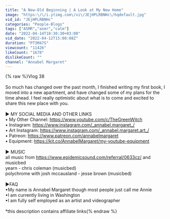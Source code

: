 ```yaml
---
title: "A New-Old Beginning | A Look at My New Home"
image: "https:\/\/i.ytimg.com\/vi\/JEjHPLRBNHc\/hqdefault.jpg"
vid_id: "JEjHPLRBNHc"
categories: "People-Blogs"
tags: ["ASMR","asmr","calm"]
date: "2022-04-14T18:30:30+03:00"
vid_date: "2022-04-12T15:00:08Z"
duration: "PT3M47S"
viewcount: "11426"
likeCount: "1678"
dislikeCount: ""
channel: "Annabel Margaret"
---
```

{% raw %}Vlog 38<br /><br />So much has changed over the past month, I finished writing my first book, I moved into a new apartment, and have changed some of my plans for the time ahead. I feel really optimistic about what is to come and excited to share this new place with you.<br /><br />► MY SOCIAL MEDIA AND  OTHER LINKS<br />• My Other Channel: <a rel="nofollow" target="blank" href="https://www.youtube.com/c/TheGreenWitch">https://www.youtube.com/c/TheGreenWitch</a><br />• Instagram: <a rel="nofollow" target="blank" href="https://www.instagram.com/_annabel.margaret_/">https://www.instagram.com/_annabel.margaret_/</a><br />• Art Instagram: <a rel="nofollow" target="blank" href="https://www.instagram.com/_annabel.margaret.art_/">https://www.instagram.com/_annabel.margaret.art_/</a><br />• Patreon: <a rel="nofollow" target="blank" href="https://www.patreon.com/annabelmargaret">https://www.patreon.com/annabelmargaret</a><br />• Equipment: <a rel="nofollow" target="blank" href="https://kit.co/AnnabelMargaret/my-youtube-equipment">https://kit.co/AnnabelMargaret/my-youtube-equipment</a><br /><br />► MUSIC<br />all music from <a rel="nofollow" target="blank" href="https://www.epidemicsound.com/referral/0633cz/">https://www.epidemicsound.com/referral/0633cz/</a> and musicbed<br />     yearn - chris coleman (musicbed)<br />     polychrome with josh mccausland - jesse brown (musicbed)<br /><br />►FAQ<br />•My name is Annabel Margaret though most people just call me Annie<br />•I am currently living in Washington <br />•I am fully self employed as an artist and videographer<br /><br />*this description contains affiliate links{% endraw %}
